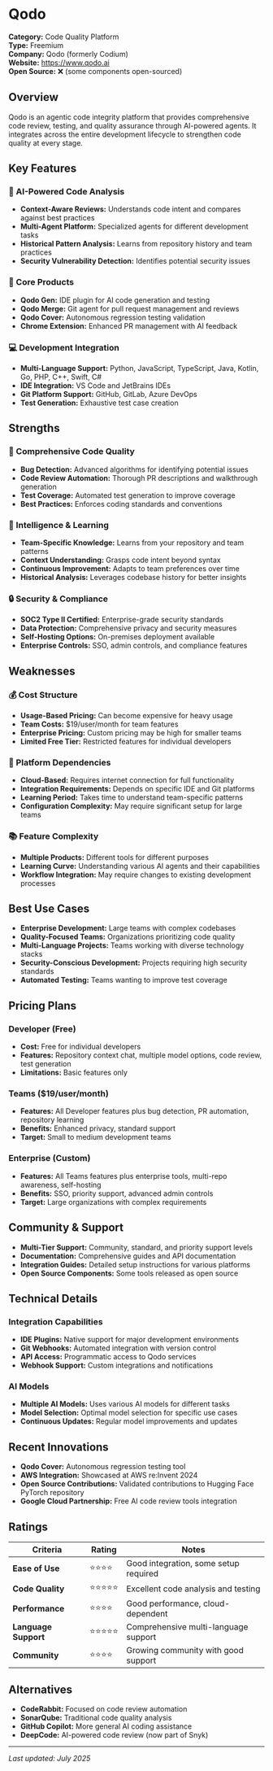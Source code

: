 # Qodo

**Category:** Code Quality Platform  
**Type:** Freemium  
**Company:** Qodo (formerly Codium)  
**Website:** https://www.qodo.ai  
**Open Source:** ❌ (some components open-sourced)  

## Overview

Qodo is an agentic code integrity platform that provides comprehensive code review, testing, and quality assurance through AI-powered agents. It integrates across the entire development lifecycle to strengthen code quality at every stage.

## Key Features

### 🤖 AI-Powered Code Analysis
- **Context-Aware Reviews:** Understands code intent and compares against best practices
- **Multi-Agent Platform:** Specialized agents for different development tasks
- **Historical Pattern Analysis:** Learns from repository history and team practices
- **Security Vulnerability Detection:** Identifies potential security issues

### 🔧 Core Products
- **Qodo Gen:** IDE plugin for AI code generation and testing
- **Qodo Merge:** Git agent for pull request management and reviews
- **Qodo Cover:** Autonomous regression testing validation
- **Chrome Extension:** Enhanced PR management with AI feedback

### 💻 Development Integration
- **Multi-Language Support:** Python, JavaScript, TypeScript, Java, Kotlin, Go, PHP, C++, Swift, C#
- **IDE Integration:** VS Code and JetBrains IDEs
- **Git Platform Support:** GitHub, GitLab, Azure DevOps
- **Test Generation:** Exhaustive test case creation

## Strengths

### 🎯 Comprehensive Code Quality
- **Bug Detection:** Advanced algorithms for identifying potential issues
- **Code Review Automation:** Thorough PR descriptions and walkthrough generation
- **Test Coverage:** Automated test generation to improve coverage
- **Best Practices:** Enforces coding standards and conventions

### 🧠 Intelligence & Learning
- **Team-Specific Knowledge:** Learns from your repository and team patterns
- **Context Understanding:** Grasps code intent beyond syntax
- **Continuous Improvement:** Adapts to team preferences over time
- **Historical Analysis:** Leverages codebase history for better insights

### 🔒 Security & Compliance
- **SOC2 Type II Certified:** Enterprise-grade security standards
- **Data Protection:** Comprehensive privacy and security measures
- **Self-Hosting Options:** On-premises deployment available
- **Enterprise Controls:** SSO, admin controls, and compliance features

## Weaknesses

### 💰 Cost Structure
- **Usage-Based Pricing:** Can become expensive for heavy usage
- **Team Costs:** $19/user/month for team features
- **Enterprise Pricing:** Custom pricing may be high for smaller teams
- **Limited Free Tier:** Restricted features for individual developers

### 🔧 Platform Dependencies
- **Cloud-Based:** Requires internet connection for full functionality
- **Integration Requirements:** Depends on specific IDE and Git platforms
- **Learning Period:** Takes time to understand team-specific patterns
- **Configuration Complexity:** May require significant setup for large teams

### 📚 Feature Complexity
- **Multiple Products:** Different tools for different purposes
- **Learning Curve:** Understanding various AI agents and their capabilities
- **Workflow Integration:** May require changes to existing development processes

## Best Use Cases

- **Enterprise Development:** Large teams with complex codebases
- **Quality-Focused Teams:** Organizations prioritizing code quality
- **Multi-Language Projects:** Teams working with diverse technology stacks
- **Security-Conscious Development:** Projects requiring high security standards
- **Automated Testing:** Teams wanting to improve test coverage

## Pricing Plans

### Developer (Free)
- **Cost:** Free for individual developers
- **Features:** Repository context chat, multiple model options, code review, test generation
- **Limitations:** Basic features only

### Teams ($19/user/month)
- **Features:** All Developer features plus bug detection, PR automation, repository learning
- **Benefits:** Enhanced privacy, standard support
- **Target:** Small to medium development teams

### Enterprise (Custom)
- **Features:** All Teams features plus enterprise tools, multi-repo awareness, self-hosting
- **Benefits:** SSO, priority support, advanced admin controls
- **Target:** Large organizations with complex requirements

## Community & Support

- **Multi-Tier Support:** Community, standard, and priority support levels
- **Documentation:** Comprehensive guides and API documentation
- **Integration Guides:** Detailed setup instructions for various platforms
- **Open Source Components:** Some tools released as open source

## Technical Details

### Integration Capabilities
- **IDE Plugins:** Native support for major development environments
- **Git Webhooks:** Automated integration with version control
- **API Access:** Programmatic access to Qodo services
- **Webhook Support:** Custom integrations and notifications

### AI Models
- **Multiple AI Models:** Uses various AI models for different tasks
- **Model Selection:** Optimal model selection for specific use cases
- **Continuous Updates:** Regular model improvements and updates

## Recent Innovations

- **Qodo Cover:** Autonomous regression testing tool
- **AWS Integration:** Showcased at AWS re:Invent 2024
- **Open Source Contributions:** Validated contributions to Hugging Face PyTorch repository
- **Google Cloud Partnership:** Free AI code review tools integration

## Ratings

| Criteria | Rating | Notes |
|----------|---------|-------|
| **Ease of Use** | ⭐⭐⭐⭐ | Good integration, some setup required |
| **Code Quality** | ⭐⭐⭐⭐⭐ | Excellent code analysis and testing |
| **Performance** | ⭐⭐⭐⭐ | Good performance, cloud-dependent |
| **Language Support** | ⭐⭐⭐⭐⭐ | Comprehensive multi-language support |
| **Community** | ⭐⭐⭐⭐ | Growing community with good support |

## Alternatives

- **CodeRabbit:** Focused on code review automation
- **SonarQube:** Traditional code quality analysis
- **GitHub Copilot:** More general AI coding assistance
- **DeepCode:** AI-powered code review (now part of Snyk)

---

*Last updated: July 2025*